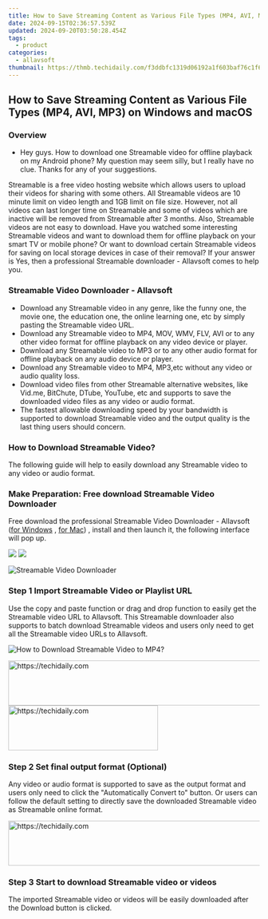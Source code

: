 ```yaml
---
title: How to Save Streaming Content as Various File Types (MP4, AVI, MP3) on Windows and macOS
date: 2024-09-15T02:36:57.539Z
updated: 2024-09-20T03:50:28.454Z
tags:
  - product
categories:
  - allavsoft
thumbnail: https://thmb.techidaily.com/f3ddbfc1319d06192a1f603baf76c1f6dea1578ed46bf0e0e3227f2988d719a1.jpg
---
```


## How to Save Streaming Content as Various File Types (MP4, AVI, MP3) on Windows and macOS

### Overview

* Hey guys. How to download one Streamable video for offline playback on my Android phone? My question may seem silly, but I really have no clue. Thanks for any of your suggestions.

Streamable is a free video hosting website which allows users to upload their videos for sharing with some others. All Streamable videos are 10 minute limit on video length and 1GB limit on file size. However, not all videos can last longer time on Streamable and some of videos which are inactive will be removed from Streamable after 3 months. Also, Streamable videos are not easy to download. Have you watched some interesting Streamable videos and want to download them for offline playback on your smart TV or mobile phone? Or want to download certain Streamable videos for saving on local storage devices in case of their removal? If your answer is Yes, then a professional Streamable downloader - Allavsoft comes to help you.

### Streamable Video Downloader - Allavsoft

* Download any Streamable video in any genre, like the funny one, the movie one, the education one, the online learning one, etc by simply pasting the Streamable video URL.
* Download any Streamable video to MP4, MOV, WMV, FLV, AVI or to any other video format for offline playback on any video device or player.
* Download any Streamable video to MP3 or to any other audio format for offline playback on any audio device or player.
* Download any Streamable video to MP4, MP3,etc without any video or audio quality loss.
* Download video files from other Streamable alternative websites, like Vid.me, BitChute, DTube, YouTube, etc and supports to save the downloaded video files as any video or audio format.
* The fastest allowable downloading speed by your bandwidth is supported to download Streamable video and the output quality is the last thing users should concern.

### How to Download Streamable Video?

The following guide will help to easily download any Streamable video to any video or audio format.

### Make Preparation: Free download Streamable Video Downloader

Free download the professional Streamable Video Downloader - Allavsoft ([for Windows](https://tools.techidaily.com/allavsoft/products/) , [for Mac](https://tools.techidaily.com/allavsoft/products/)) , install and then launch it, the following interface will pop up.

[![](https://www.allavsoft.com/how-to/../images/how-to/free-download-win.jpg)](https://tools.techidaily.com/allavsoft/products/) [![](https://www.allavsoft.com/how-to/../images/how-to/free-download-mac.jpg)](https://tools.techidaily.com/allavsoft/products/)

![Streamable Video Downloader](https://www.allavsoft.com/how-to/../images/allavsoft/screen-shot-600.jpg)

### Step 1 Import Streamable Video or Playlist URL

Use the copy and paste function or drag and drop function to easily get the Streamable video URL to Allavsoft. This Streamable downloader also supports to batch download Streamable videos and users only need to get all the Streamable video URLs to Allavsoft.

![How to Download Streamable Video to MP4?](https://www.allavsoft.com/how-to/../images/how-to/download-rtmp-video/download-rtmp-video.jpg)

<!-- affiliate ads begin -->
<a href="https://aligracehair.sjv.io/c/5597632/2006933/19272" target="_top" id="2006933">
  <img src="//a.impactradius-go.com/display-ad/19272-2006933" border="0" alt="https://techidaily.com" width="728" height="90"/>
</a>
<img height="0" width="0" src="https://aligracehair.sjv.io/i/5597632/2006933/19272" style="position:absolute;visibility:hidden;" border="0" />
<!-- affiliate ads end -->

<!-- affiliate ads begin -->
<a href="https://25home.pxf.io/c/5597632/2148644/16836" target="_top" id="2148644">
  <img src="//a.impactradius-go.com/display-ad/16836-2148644" border="0" alt="https://techidaily.com" width="300" height="90"/>
</a>
<img height="0" width="0" src="https://25home.pxf.io/i/5597632/2148644/16836" style="position:absolute;visibility:hidden;" border="0" />
<!-- affiliate ads end -->

### Step 2 Set final output format (Optional)

Any video or audio format is supported to save as the output format and users only need to click the "Automatically Convert to" button. Or users can follow the default setting to directly save the downloaded Streamable video as Streamable online format.

<!-- affiliate ads begin -->
<a href="https://malaysia-healthcare-travel-council.pxf.io/c/5597632/1557747/17382" target="_top" id="1557747">
  <img src="//a.impactradius-go.com/display-ad/17382-1557747" border="0" alt="https://techidaily.com" width="728" height="90"/>
</a>
<img height="0" width="0" src="https://malaysia-healthcare-travel-council.pxf.io/i/5597632/1557747/17382" style="position:absolute;visibility:hidden;" border="0" />
<!-- affiliate ads end -->

### Step 3 Start to download Streamable video or videos

The imported Streamable video or videos will be easily downloaded after the Download button is clicked.

<ins class="adsbygoogle"
     style="display:block"
     data-ad-format="autorelaxed"
     data-ad-client="ca-pub-7571918770474297"
     data-ad-slot="1223367746"></ins>

<ins class="adsbygoogle"
     style="display:block"
     data-ad-client="ca-pub-7571918770474297"
     data-ad-slot="8358498916"
     data-ad-format="auto"
     data-full-width-responsive="true"></ins>
